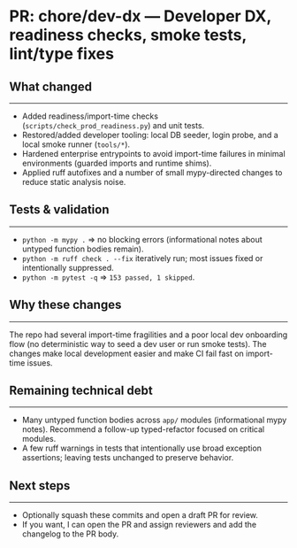 # PR: chore/dev-dx — Developer DX, readiness checks, smoke tests, lint/type fixes

## What changed
------------
- Added readiness/import-time checks (`scripts/check_prod_readiness.py`) and unit tests.
- Restored/added developer tooling: local DB seeder, login probe, and a local smoke runner (`tools/*`).
- Hardened enterprise entrypoints to avoid import-time failures in minimal environments (guarded imports and runtime shims).
- Applied ruff autofixes and a number of small mypy-directed changes to reduce static analysis noise.

## Tests & validation
------------------
- `python -m mypy .` => no blocking errors (informational notes about untyped function bodies remain).
- `python -m ruff check . --fix` iteratively run; most issues fixed or intentionally suppressed.
- `python -m pytest -q` => `153 passed, 1 skipped`.

## Why these changes
-----------------
The repo had several import-time fragilities and a poor local dev onboarding flow (no deterministic way to seed a dev user or run smoke tests). The changes make local development easier and make CI fail fast on import-time issues.

## Remaining technical debt
------------------------
- Many untyped function bodies across `app/` modules (informational mypy notes). Recommend a follow-up typed-refactor focused on critical modules.
- A few ruff warnings in tests that intentionally use broad exception assertions; leaving tests unchanged to preserve behavior.

## Next steps
----------
- Optionally squash these commits and open a draft PR for review.
- If you want, I can open the PR and assign reviewers and add the changelog to the PR body.
